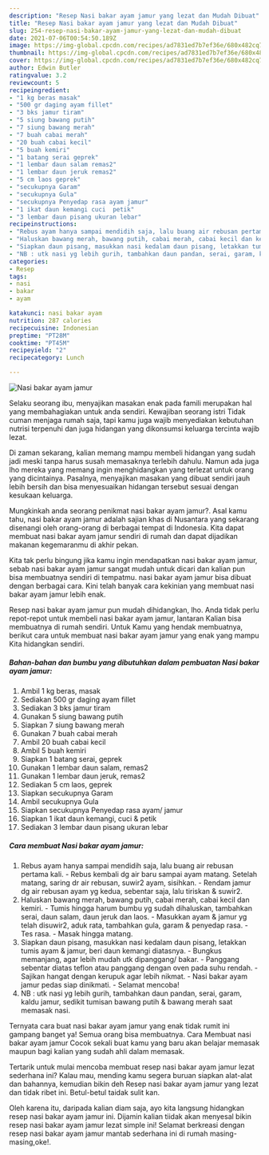 ```yaml
---
description: "Resep Nasi bakar ayam jamur yang lezat dan Mudah Dibuat"
title: "Resep Nasi bakar ayam jamur yang lezat dan Mudah Dibuat"
slug: 254-resep-nasi-bakar-ayam-jamur-yang-lezat-dan-mudah-dibuat
date: 2021-07-06T00:54:50.189Z
image: https://img-global.cpcdn.com/recipes/ad7831ed7b7ef36e/680x482cq70/nasi-bakar-ayam-jamur-foto-resep-utama.jpg
thumbnail: https://img-global.cpcdn.com/recipes/ad7831ed7b7ef36e/680x482cq70/nasi-bakar-ayam-jamur-foto-resep-utama.jpg
cover: https://img-global.cpcdn.com/recipes/ad7831ed7b7ef36e/680x482cq70/nasi-bakar-ayam-jamur-foto-resep-utama.jpg
author: Edwin Butler
ratingvalue: 3.2
reviewcount: 5
recipeingredient:
- "1 kg beras masak"
- "500 gr daging ayam fillet"
- "3 bks jamur tiram"
- "5 siung bawang putih"
- "7 siung bawang merah"
- "7 buah cabai merah"
- "20 buah cabai kecil"
- "5 buah kemiri"
- "1 batang serai geprek"
- "1 lembar daun salam remas2"
- "1 lembar daun jeruk remas2"
- "5 cm laos geprek"
- "secukupnya Garam"
- "secukupnya Gula"
- "secukupnya Penyedap rasa ayam jamur"
- "1 ikat daun kemangi cuci  petik"
- "3 lembar daun pisang ukuran lebar"
recipeinstructions:
- "Rebus ayam hanya sampai mendidih saja, lalu buang air rebusan pertama kali. Rebus kembali dg air baru sampai ayam matang. Setelah matang, saring dr air rebusan, suwir2 ayam, sisihkan. Rendam jamur dg air rebusan ayam yg kedua, sebentar saja, lalu tiriskan &amp; suwir2."
- "Haluskan bawang merah, bawang putih, cabai merah, cabai kecil dan kemiri. Tumis hingga harum bumbu yg sudah dihaluskan, tambahkan serai, daun salam, daun jeruk dan laos. Masukkan ayam &amp; jamur yg telah disuwir2, aduk rata, tambahkan gula, garam &amp; penyedap rasa. Tes rasa. Masak hingga matang."
- "Siapkan daun pisang, masukkan nasi kedalam daun pisang, letakkan tumis ayam &amp; jamur, beri daun kemangi diatasnya. Bungkus memanjang, agar lebih mudah utk dipanggang/ bakar. Panggang sebentar diatas teflon atau panggang dengan oven pada suhu rendah. Sajikan hangat dengan kerupuk agar lebih nikmat. Nasi bakar ayam jamur pedas siap dinikmati. Selamat mencoba!"
- "NB : utk nasi yg lebih gurih, tambahkan daun pandan, serai, garam, kaldu jamur, sedikit tumisan bawang putih &amp; bawang merah saat memasak nasi."
categories:
- Resep
tags:
- nasi
- bakar
- ayam

katakunci: nasi bakar ayam 
nutrition: 287 calories
recipecuisine: Indonesian
preptime: "PT28M"
cooktime: "PT45M"
recipeyield: "2"
recipecategory: Lunch

---
```



![Nasi bakar ayam jamur](https://img-global.cpcdn.com/recipes/ad7831ed7b7ef36e/680x482cq70/nasi-bakar-ayam-jamur-foto-resep-utama.jpg)

Selaku seorang ibu, menyajikan masakan enak pada famili merupakan hal yang membahagiakan untuk anda sendiri. Kewajiban seorang istri Tidak cuman menjaga rumah saja, tapi kamu juga wajib menyediakan kebutuhan nutrisi terpenuhi dan juga hidangan yang dikonsumsi keluarga tercinta wajib lezat.

Di zaman  sekarang, kalian memang mampu membeli hidangan yang sudah jadi meski tanpa harus susah memasaknya terlebih dahulu. Namun ada juga lho mereka yang memang ingin menghidangkan yang terlezat untuk orang yang dicintainya. Pasalnya, menyajikan masakan yang dibuat sendiri jauh lebih bersih dan bisa menyesuaikan hidangan tersebut sesuai dengan kesukaan keluarga. 



Mungkinkah anda seorang penikmat nasi bakar ayam jamur?. Asal kamu tahu, nasi bakar ayam jamur adalah sajian khas di Nusantara yang sekarang disenangi oleh orang-orang di berbagai tempat di Indonesia. Kita dapat membuat nasi bakar ayam jamur sendiri di rumah dan dapat dijadikan makanan kegemaranmu di akhir pekan.

Kita tak perlu bingung jika kamu ingin mendapatkan nasi bakar ayam jamur, sebab nasi bakar ayam jamur sangat mudah untuk dicari dan kalian pun bisa membuatnya sendiri di tempatmu. nasi bakar ayam jamur bisa dibuat dengan berbagai cara. Kini telah banyak cara kekinian yang membuat nasi bakar ayam jamur lebih enak.

Resep nasi bakar ayam jamur pun mudah dihidangkan, lho. Anda tidak perlu repot-repot untuk membeli nasi bakar ayam jamur, lantaran Kalian bisa membuatnya di rumah sendiri. Untuk Kamu yang hendak membuatnya, berikut cara untuk membuat nasi bakar ayam jamur yang enak yang mampu Kita hidangkan sendiri.

<!--inarticleads1-->

##### Bahan-bahan dan bumbu yang dibutuhkan dalam pembuatan Nasi bakar ayam jamur:

1. Ambil 1 kg beras, masak
1. Sediakan 500 gr daging ayam fillet
1. Sediakan 3 bks jamur tiram
1. Gunakan 5 siung bawang putih
1. Siapkan 7 siung bawang merah
1. Gunakan 7 buah cabai merah
1. Ambil 20 buah cabai kecil
1. Ambil 5 buah kemiri
1. Siapkan 1 batang serai, geprek
1. Gunakan 1 lembar daun salam, remas2
1. Gunakan 1 lembar daun jeruk, remas2
1. Sediakan 5 cm laos, geprek
1. Siapkan secukupnya Garam
1. Ambil secukupnya Gula
1. Siapkan secukupnya Penyedap rasa ayam/ jamur
1. Siapkan 1 ikat daun kemangi, cuci &amp; petik
1. Sediakan 3 lembar daun pisang ukuran lebar




<!--inarticleads2-->

##### Cara membuat Nasi bakar ayam jamur:

1. Rebus ayam hanya sampai mendidih saja, lalu buang air rebusan pertama kali. - Rebus kembali dg air baru sampai ayam matang. Setelah matang, saring dr air rebusan, suwir2 ayam, sisihkan. - Rendam jamur dg air rebusan ayam yg kedua, sebentar saja, lalu tiriskan &amp; suwir2.
1. Haluskan bawang merah, bawang putih, cabai merah, cabai kecil dan kemiri. - Tumis hingga harum bumbu yg sudah dihaluskan, tambahkan serai, daun salam, daun jeruk dan laos. - Masukkan ayam &amp; jamur yg telah disuwir2, aduk rata, tambahkan gula, garam &amp; penyedap rasa. - Tes rasa. - Masak hingga matang.
1. Siapkan daun pisang, masukkan nasi kedalam daun pisang, letakkan tumis ayam &amp; jamur, beri daun kemangi diatasnya. - Bungkus memanjang, agar lebih mudah utk dipanggang/ bakar. - Panggang sebentar diatas teflon atau panggang dengan oven pada suhu rendah. - Sajikan hangat dengan kerupuk agar lebih nikmat. - Nasi bakar ayam jamur pedas siap dinikmati. - Selamat mencoba!
1. NB : utk nasi yg lebih gurih, tambahkan daun pandan, serai, garam, kaldu jamur, sedikit tumisan bawang putih &amp; bawang merah saat memasak nasi.




Ternyata cara buat nasi bakar ayam jamur yang enak tidak rumit ini gampang banget ya! Semua orang bisa membuatnya. Cara Membuat nasi bakar ayam jamur Cocok sekali buat kamu yang baru akan belajar memasak maupun bagi kalian yang sudah ahli dalam memasak.

Tertarik untuk mulai mencoba membuat resep nasi bakar ayam jamur lezat sederhana ini? Kalau mau, mending kamu segera buruan siapkan alat-alat dan bahannya, kemudian bikin deh Resep nasi bakar ayam jamur yang lezat dan tidak ribet ini. Betul-betul taidak sulit kan. 

Oleh karena itu, daripada kalian diam saja, ayo kita langsung hidangkan resep nasi bakar ayam jamur ini. Dijamin kalian tiidak akan menyesal bikin resep nasi bakar ayam jamur lezat simple ini! Selamat berkreasi dengan resep nasi bakar ayam jamur mantab sederhana ini di rumah masing-masing,oke!.

